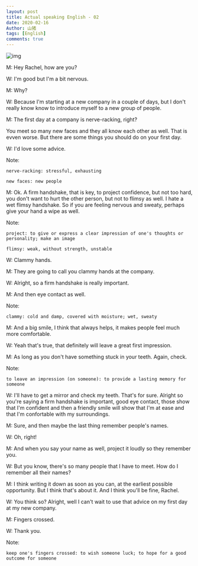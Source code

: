 ```yaml
---
layout: post
title: Actual speaking English - 02
date: 2020-02-16
Author: 山猪
tags: [English]
comments: true
---
```

![img](https://i.pinimg.com/474x/bb/b5/0f/bbb50fc5dbf12dd27e65750159d7af55.jpg)

<!-- more -->

M: Hey Rachel, how are you?

W: I'm good but I'm a bit nervous.

M: Why?

W: Because I'm starting at a new company in a couple of days, but I don't really know know to introduce myself to a new group of people.

M: The first day at a company is nerve-racking, right?

   You meet so many new faces and they all know each other as well. That is evven worse. But there are some things you should do on your first day.

W: I'd love some advice.

Note: 

    nerve-racking: stressful, exhausting

    new faces: new people

M: Ok. A firm handshake, that is key, to project confidence, but not too hard, you don't want to hurt the other person, but not to flimsy as well. I hate a wet flimsy handshake. So if you are feeling nervous and sweaty, perhaps give your hand a wipe as well.

Note:

    project: to give or express a clear impression of one's thoughts or personality; make an image

    flimsy: weak, without strength, unstable

W: Clammy hands.

M: They are going to call you clammy hands at the company.

W: Alright, so a firm handshake is really important.

M: And then eye contact as well.

Note:

    clammy: cold and damp, covered with moisture; wet, sweaty

M: And a big smile, I think that always helps, it makes people feel much more comfortable.

W: Yeah that's true, that definitely will leave a great first impression.

M: As long as you don't have something stuck in your teeth. Again, check.

Note:

    to leave an impression (on someone): to provide a lasting memory for someone

W: I'll have to get a mirror and check my teeth. That's for sure. Alright so you're saying a firm handshake is important, good eye contact, those show that I'm confident and then a friendly smile will show that I'm at ease and that I'm confortable with my surroundings.

M: Sure, and then maybe the last thing remember people's names.

W: Oh, right!

M: And when you say your name as well, project it loudly so they remember you.

W: But you know, there's so many people that I have to meet. How do I remember all their names?

M: I think writing it down as soon as you can, at the earliest possible opportunity. But I think that's about it. And I think you'll be fine, Rachel.

W: You think so? Alright, well I can't wait to use that advice on my first day at my new company.

M: Fingers crossed.

W: Thank you.

Note:

    keep one's fingers crossed: to wish someone luck; to hope for a good outcome for someone
